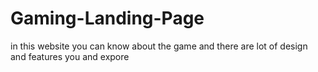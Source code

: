 # Gaming-Landing-Page
in this website you can know about the game and there are lot of design and features you and expore

